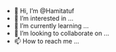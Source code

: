- 👋 Hi, I’m @Hamitatuf
- 👀 I’m interested in ...
- 🌱 I’m currently learning ...
- 💞️ I’m looking to collaborate on ...
- 📫 How to reach me ...

<!---
Hamitatuf/Hamitatuf is a ✨ special ✨ repository because its `README.md` (this file) appears on your GitHub profile.
You can click the Preview link to take a look at your changes.
--->
